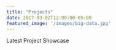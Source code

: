 ```yaml
---
title: "Projects"
date: 2017-03-02T12:00:00-05:00
featured_image: '/images/big-data.jpg'
---
```

Latest Project Showcase
<!-- Articles are paginated with only three posts here for example. You can set the number of entries to show on this page with the "pagination" setting in the config file. -->
